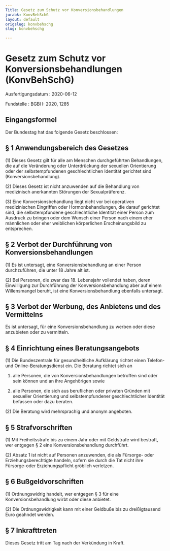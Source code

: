 ```yaml
---
Title: Gesetz zum Schutz vor Konversionsbehandlungen
jurabk: KonvBehSchG
layout: default
origslug: konvbehschg
slug: konvbehschg

---
```


# Gesetz zum Schutz vor Konversionsbehandlungen (KonvBehSchG)

Ausfertigungsdatum
:   2020-06-12

Fundstelle
:   BGBl I: 2020, 1285


## Eingangsformel

Der Bundestag hat das folgende Gesetz beschlossen:


## § 1 Anwendungsbereich des Gesetzes

(1) Dieses Gesetz gilt für alle am Menschen durchgeführten
Behandlungen, die auf die Veränderung oder Unterdrückung der sexuellen
Orientierung oder der selbstempfundenen geschlechtlichen Identität
gerichtet sind (Konversionsbehandlung).

(2) Dieses Gesetz ist nicht anzuwenden auf die Behandlung von
medizinisch anerkannten Störungen der Sexualpräferenz.

(3) Eine Konversionsbehandlung liegt nicht vor bei operativen
medizinischen Eingriffen oder Hormonbehandlungen, die darauf gerichtet
sind, die selbstempfundene geschlechtliche Identität einer Person zum
Ausdruck zu bringen oder dem Wunsch einer Person nach einem eher
männlichen oder eher weiblichen körperlichen Erscheinungsbild zu
entsprechen.


## § 2 Verbot der Durchführung von Konversionsbehandlungen

(1) Es ist untersagt, eine Konversionsbehandlung an einer Person
durchzuführen, die unter 18 Jahre alt ist.

(2) Bei Personen, die zwar das 18. Lebensjahr vollendet haben, deren
Einwilligung zur Durchführung der Konversionsbehandlung aber auf einem
Willensmangel beruht, ist eine Konversionsbehandlung ebenfalls
untersagt.


## § 3 Verbot der Werbung, des Anbietens und des Vermittelns

Es ist untersagt, für eine Konversionsbehandlung zu werben oder diese
anzubieten oder zu vermitteln.


## § 4 Einrichtung eines Beratungsangebots

(1) Die Bundeszentrale für gesundheitliche Aufklärung richtet einen
Telefon- und Online-Beratungsdienst ein. Die Beratung richtet sich an

1.  alle Personen, die von Konversionsbehandlungen betroffen sind oder
    sein können und an ihre Angehörigen sowie


2.  alle Personen, die sich aus beruflichen oder privaten Gründen mit
    sexueller Orientierung und selbstempfundener geschlechtlicher
    Identität befassen oder dazu beraten.




(2) Die Beratung wird mehrsprachig und anonym angeboten.


## § 5 Strafvorschriften

(1) Mit Freiheitsstrafe bis zu einem Jahr oder mit Geldstrafe wird
bestraft, wer entgegen § 2 eine Konversionsbehandlung durchführt.

(2) Absatz 1 ist nicht auf Personen anzuwenden, die als Fürsorge- oder
Erziehungsberechtigte handeln, sofern sie durch die Tat nicht ihre
Fürsorge-oder Erziehungspflicht gröblich verletzen.


## § 6 Bußgeldvorschriften

(1) Ordnungswidrig handelt, wer entgegen § 3 für eine
Konversionsbehandlung wirbt oder diese anbietet.

(2) Die Ordnungswidrigkeit kann mit einer Geldbuße bis zu
dreißigtausend Euro geahndet werden.


## § 7 Inkrafttreten

Dieses Gesetz tritt am Tag nach der Verkündung in Kraft.

